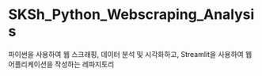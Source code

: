 # SKSh_Python_Webscraping_Analysis
 파이썬을 사용하여 웹 스크래핑, 데이터 분석 및 시각화하고, Streamlit을 사용하여 웹어플리케이션을 작성하는 레파지토리
